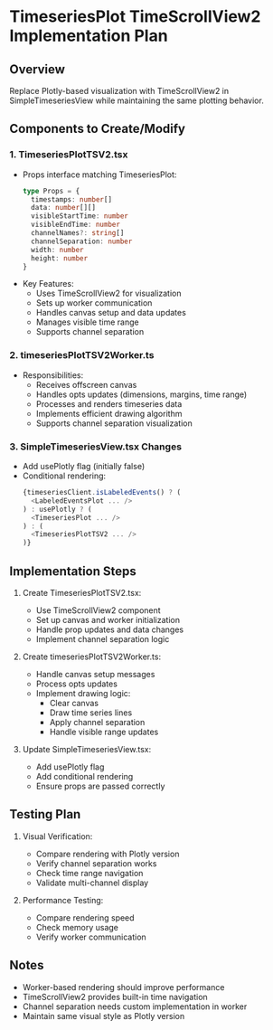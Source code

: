 # TimeseriesPlot TimeScrollView2 Implementation Plan

## Overview
Replace Plotly-based visualization with TimeScrollView2 in SimpleTimeseriesView while maintaining the same plotting behavior.

## Components to Create/Modify

### 1. TimeseriesPlotTSV2.tsx
- Props interface matching TimeseriesPlot:
  ```typescript
  type Props = {
    timestamps: number[]
    data: number[][]
    visibleStartTime: number
    visibleEndTime: number
    channelNames?: string[]
    channelSeparation: number
    width: number
    height: number
  }
  ```
- Key Features:
  - Uses TimeScrollView2 for visualization
  - Sets up worker communication
  - Handles canvas setup and data updates
  - Manages visible time range
  - Supports channel separation

### 2. timeseriesPlotTSV2Worker.ts
- Responsibilities:
  - Receives offscreen canvas
  - Handles opts updates (dimensions, margins, time range)
  - Processes and renders timeseries data
  - Implements efficient drawing algorithm
  - Supports channel separation visualization

### 3. SimpleTimeseriesView.tsx Changes
- Add usePlotly flag (initially false)
- Conditional rendering:
  ```typescript
  {timeseriesClient.isLabeledEvents() ? (
    <LabeledEventsPlot ... />
  ) : usePlotly ? (
    <TimeseriesPlot ... />
  ) : (
    <TimeseriesPlotTSV2 ... />
  )}
  ```

## Implementation Steps

1. Create TimeseriesPlotTSV2.tsx:
   - Use TimeScrollView2 component
   - Set up canvas and worker initialization
   - Handle prop updates and data changes
   - Implement channel separation logic

2. Create timeseriesPlotTSV2Worker.ts:
   - Handle canvas setup messages
   - Process opts updates
   - Implement drawing logic:
     - Clear canvas
     - Draw time series lines
     - Apply channel separation
     - Handle visible range updates

3. Update SimpleTimeseriesView.tsx:
   - Add usePlotly flag
   - Add conditional rendering
   - Ensure props are passed correctly

## Testing Plan

1. Visual Verification:
   - Compare rendering with Plotly version
   - Verify channel separation works
   - Check time range navigation
   - Validate multi-channel display

2. Performance Testing:
   - Compare rendering speed
   - Check memory usage
   - Verify worker communication

## Notes

- Worker-based rendering should improve performance
- TimeScrollView2 provides built-in time navigation
- Channel separation needs custom implementation in worker
- Maintain same visual style as Plotly version